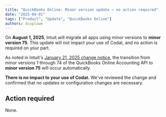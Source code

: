 ```yaml
---
title: "QuickBooks Online: Minor version update – no action required"
date: "2025-04-01"
tags: ["Product", "Update", "QuickBooks Online"]
authors: dcoplowe
---
```


On **August 1, 2025**, Intuit will migrate all apps using minor versions to **minor version 75**. This update will not impact your use of Codat, and no action is required on your part.

<!--truncate-->

As noted in Intuit's [January 21, 2025 change notice](https://blogs.intuit.com/2025/01/21/changes-to-our-accounting-api-that-may-impact-your-application/), the transition from minor versions 1 through 74 of the QuickBooks Online Accounting API to **minor version 75** will occur automatically.

**There is no impact to your use of Codat.** We’ve reviewed the change and confirmed that no updates or configuration changes are necessary.

## Action required

None.